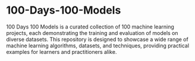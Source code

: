 # 100-Days-100-Models
100 Days 100 Models is a curated collection of 100 machine learning projects, each demonstrating the training and evaluation of models on diverse datasets. This repository is designed to showcase a wide range of machine learning algorithms, datasets, and techniques, providing practical examples for learners and practitioners alike.
